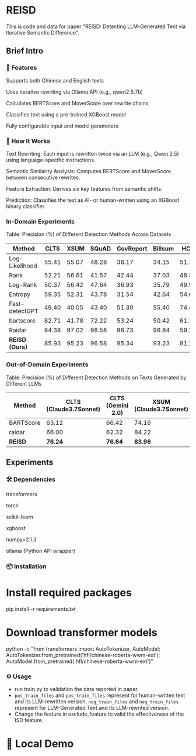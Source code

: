 # REISD
This is code and data for paper "REISD: Detecting LLM-Generated Text via Iterative Semantic Difference".

## Brief Intro
### 🚀 Features
Supports both Chinese and English texts

Uses iterative rewriting via Ollama API (e.g., qwen2.5:7b)

Calculates BERTScore and MoverScore over rewrite chains

Classifies text using a pre-trained XGBoost model

Fully configurable input and model parameters

### 🧩 How It Works
Text Rewriting: Each input is rewritten twice via an LLM (e.g., Qwen 2.5) using language-specific instructions.

Semantic Similarity Analysis: Computes BERTScore and MoverScore between consecutive rewrites.

Feature Extraction: Derives six key features from semantic shifts.

Prediction: Classifies the text as AI- or human-written using an XGBoost binary classifier.
### In-Domain Experiments
Table: Precision (%) of Different Detection Methods Across Datasets

| Method            | CLTS  | XSUM  | SQuAD | GovReport | Billsum | HC3   |
|------------------|-------|-------|-------|-----------|---------|-------|
| Log-Likelihood   | 55.41 | 55.07 | 48.28 | 36.17     | 34.15   | 51.79 |
| Rank             | 52.21 | 56.61 | 41.57 | 42.44     | 37.03   | 48.31 |
| Log-Rank         | 50.37 | 56.42 | 47.64 | 36.93     | 35.79   | 49.98 |
| Entropy          | 59.35 | 52.31 | 43.78 | 31.54     | 42.64   | 54.64 |
| Fast-detectGPT   | 49.40 | 40.05 | 43.40 | 51.30     | 55.40   | 74.46 |
| bartscore        | 82.71 | 41.78 | 72.22 | 53.24     | 50.42   | 61.17 |
| Raidar           | 84.38 | 97.02 | 98.58 | 98.73     | 96.84   | 59.24 |
| **REISD (Ours)** | 85.93 | 95.23 | 96.58 | 95.34     | 93.23   | 81.20 |

### Out-of-Domain Experiments
Table: Precision (%) of Different Detection Methods on Texts Generated by Different LLMs

| Method    | CLTS (Claude3.7Sonnet) | CLTS (Gemini 2.0) | XSUM (Claude3.7Sonnet) | XSUM (Gemini 2.0) |
|-----------|------------------------|-------------------|------------------------|-------------------|
| BARTScore | 63.12                  | 66.42             | 74.16                  | 66.90             |
| raidar    | 66.00                  | 62.32             | 84.22                  | 66.02             |
| **REISD** | **76.24**              | **76.64**         | **83.96**              | **83.35**         |

## Experiments
### 🛠 Dependencies
transformers

torch

scikit-learn

xgboost

numpy=2.1.3

ollama (Python API wrapper)
### 📦 Installation
  # Install required packages
pip install -r requirements.txt

  # Download transformer models
python -c "from transformers import AutoTokenizer, AutoModel; AutoTokenizer.from_pretrained('hfl/chinese-roberta-wwm-ext'); AutoModel.from_pretrained('hfl/chinese-roberta-wwm-ext')"
### ⚙️ Usage
* run train.py to validation the data reported in paper.
* `pos_train_files` and `pos_train_files` represent for human-written text and its LLM-rewritten version, `neg_train_files` and `neg_train_files` represent for LLM-Generated Text and its LLM-rewrited version.
* Change the feature in exclude_feature to valid the effectiveness of the ISD feature.
# 🧠 Local Demo
